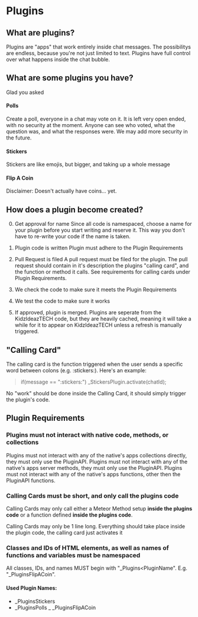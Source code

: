 # Plugins

## What are plugins?
Plugins are "apps" that work entirely inside chat messages. The possibilitys are endless, because you're not just limited to text. Plugins have full control over what happens inside the chat bubble.

## What are some plugins you have?
Glad you asked

#### Polls
Create a poll, everyone in a chat may vote on it. It is left very open ended, with no security at the moment. Anyone can see who voted, what the question was, and what the responses were. We may add more security in the future.

#### Stickers
Stickers are like emojis, but bigger, and taking up a whole message

#### Flip A Coin
Disclaimer: Doesn't actually have coins... yet.

## How does a plugin become created?

0. Get approval for name
   Since all code is namespaced, choose a name for your plugin before you start writing and reserve it. This way you don't have to re-write your code if the name is taken.

1. Plugin code is written
   Plugin must adhere to the Plugin Requirements
   
2. Pull Request is filed
   A pull request must be filed for the plugin. The pull request should contain in it's description the plugins "calling card", and the function or method it calls. See requirements for calling cards under Plugin Requirements.

3. We check the code to make sure it meets the Plugin Requirements

4. We test the code to make sure it works

5. If approved, plugin is merged. Plugins are seperate from the KidzIdeazTECH code, but they are heavily cached, meaning it will take a while for it to appear on KidzIdeazTECH unless a refresh is manually triggered.

## "Calling Card"
The calling card is the function triggered when the user sends a specific word between colons (e.g. :stickers:). Here's an example:

> if(message == ":stickers:") _StickersPlugin.activate(chatId);

No "work" should be done inside the Calling Card, it should simply trigger the plugin's code.

## Plugin Requirements
### Plugins must not interact with native code, methods, or collections
Plugins must not interact with any of the native's apps collections directly, they must only use the PluginAPI.
Plugins must not interact with any of the native's apps server methods, they must only use the PluginAPI.
Plugins must not interact with any of the native's apps functions, other then the PluginAPI functions.

### Calling Cards must be short, and only call the plugins code
Calling Cards may only call either a Meteor Method setup **inside the plugins code** or a function defined **inside the plugins code**.

Calling Cards may only be 1 line long. Everything should take place inside the plugin code, the calling card just activates it

### Classes and IDs of HTML elements, as well as names of functions and variables must be namespaced
All classes, IDs, and names MUST begin with "_Plugins<PluginName". E.g. "_PluginsFlipACoin".





#### Used Plugin Names:
- _PluginsStickers
- _PluginsPolls
_ _PluginsFlipACoin
